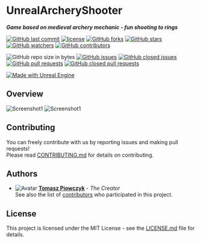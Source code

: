 # UnrealArcheryShooter

***Game based on medieval archery mechanic - fun shooting to rings***

[![GitHub last commit](https://img.shields.io/github/last-commit/Prastiwar/UnrealArcheryShooter.svg?label=Updated&style=flat-square&longCache=true)](https://github.com/Prastiwar/UnrealArcheryShooter/commits/master)
[![license](https://img.shields.io/github/license/Prastiwar/UnrealArcheryShooter.svg?style=flat-square&longCache=true)](https://github.com/Prastiwar/UnrealArcheryShooter/blob/master/LICENSE)
[![GitHub forks](https://img.shields.io/github/forks/Prastiwar/UnrealArcheryShooter.svg?style=social&label=Fork&longCache=true)](https://github.com/Prastiwar/UnrealArcheryShooter/fork)
[![GitHub stars](https://img.shields.io/github/stars/Prastiwar/UnrealArcheryShooter.svg?style=social&label=★Star&longCache=true)](https://github.com/Prastiwar/UnrealArcheryShooter/stargazers)
[![GitHub watchers](https://img.shields.io/github/watchers/Prastiwar/UnrealArcheryShooter.svg?style=social&labelWatcher&longCache=true)](https://github.com/Prastiwar/UnrealArcheryShooter/watchers)
[![GitHub contributors](https://img.shields.io/github/contributors/Prastiwar/UnrealArcheryShooter.svg?style=social&longCache=true)](https://github.com/Prastiwar/UnrealArcheryShooter/contributors)

![GitHub repo size in bytes](https://img.shields.io/github/repo-size/Prastiwar/UnrealArcheryShooter.svg?style=flat-square&longCache=true)
[![GitHub issues](https://img.shields.io/github/issues/Prastiwar/UnrealArcheryShooter.svg?style=flat-square&longCache=true)](https://github.com/Prastiwar/UnrealArcheryShooter/issues)
[![GitHub closed issues](https://img.shields.io/github/issues-closed/Prastiwar/UnrealArcheryShooter.svg?style=flat-square&longCache=true)](https://github.com/Prastiwar/UnrealArcheryShooter/issues)
[![GitHub pull requests](https://img.shields.io/github/issues-pr/Prastiwar/UnrealArcheryShooter.svg?style=flat-square&longCache=true)](https://github.com/Prastiwar/UnrealArcheryShooter/pulls)
[![GitHub closed pull requests](https://img.shields.io/github/issues-pr-closed/Prastiwar/UnrealArcheryShooter.svg?style=flat-square&longCache=true)](https://github.com/Prastiwar/UnrealArcheryShooter/pulls)

[![Made with Unreal Engine](https://img.shields.io/badge/Made%20with-Unreal%20Engine-000000.svg?longCache=true&style=for-the-badge&colorA=666677&colorB=222222)](https://www.unrealengine.com) 

## Overview

![Screenshot1](https://i.imgur.com/HeS0x8s.png) 
![Screenshot1](https://i.imgur.com/0c0E6zq.png) 


## Contributing

You can freely contribute with us by reporting issues and making pull requests!  
Please read [CONTRIBUTING.md](https://github.com/Prastiwar/UnrealArcheryShooter/blob/master/.github/CONTRIBUTING.md) for details on contributing.

## Authors

* ![Avatar](https://avatars3.githubusercontent.com/u/33370172?s=40&v=4)  [**Tomasz Piowczyk**](https://github.com/Prastiwar) - *The Creator*  
See also the list of [contributors](https://github.com/Prastiwar/UnrealArcheryShooter/contributors) who participated in this project.

## License

This project is licensed under the MIT License - see the [LICENSE.md](https://github.com/Prastiwar/UnrealArcheryShooter/blob/master/LICENSE) file for details.

